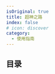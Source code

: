 ```yaml
---
isOriginal: true
title: 超神之路
index: false
# icon: discover
category:
  - 使用指南
---
```


## 目录
 

<!-- - [Markdown 展示](markdown.md)

- [页面展示](page.md)

- [禁用展示](disable.md)

- [加密展示](encrypt.md) -->
